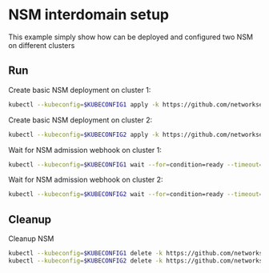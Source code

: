 # NSM interdomain setup


This example simply show how can be deployed and configured two NSM on different clusters

## Run

Create basic NSM deployment on cluster 1:

```bash
kubectl --kubeconfig=$KUBECONFIG1 apply -k https://github.com/networkservicemesh/deployments-k8s/examples/interdomain/nsm/cluster1?ref=fc09995b8ae1a438206b347d20f438e0c2f17cd3
```

Create basic NSM deployment on cluster 2:

```bash
kubectl --kubeconfig=$KUBECONFIG2 apply -k https://github.com/networkservicemesh/deployments-k8s/examples/interdomain/nsm/cluster2?ref=fc09995b8ae1a438206b347d20f438e0c2f17cd3
```

Wait for NSM admission webhook on cluster 1:

```bash
kubectl --kubeconfig=$KUBECONFIG1 wait --for=condition=ready --timeout=1m pod -n nsm-system -l app=admission-webhook-k8s
```

Wait for NSM admission webhook on cluster 2:

```bash
kubectl --kubeconfig=$KUBECONFIG2 wait --for=condition=ready --timeout=1m pod -n nsm-system -l app=admission-webhook-k8s
```

## Cleanup

Cleanup NSM
```bash
kubectl --kubeconfig=$KUBECONFIG1 delete -k https://github.com/networkservicemesh/deployments-k8s/examples/interdomain/nsm/cluster1?ref=fc09995b8ae1a438206b347d20f438e0c2f17cd3
kubectl --kubeconfig=$KUBECONFIG2 delete -k https://github.com/networkservicemesh/deployments-k8s/examples/interdomain/nsm/cluster2?ref=fc09995b8ae1a438206b347d20f438e0c2f17cd3
```
